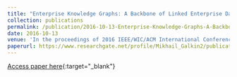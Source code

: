 ```yaml
---
title: "Enterprise Knowledge Graphs: A Backbone of Linked Enterprise Data"
collection: publications
permalink: /publication/2016-10-13-Enterprise-Knowledge-Graphs-A-Backbone-of-Linked-Enterprise-Data
date: 2016-10-13
venue: 'In the proceedings of 2016 IEEE/WIC/ACM International Conference on Web Intelligence, WI 2016, Omaha, NE, USA, October 13-16, 2016'
paperurl: https://www.researchgate.net/profile/Mikhail_Galkin2/publication/303459555_Enterprise_Knowledge_Graphs_A_Backbone_of_Linked_Enterprise_Data/links/574427dd08ae298602f0fed0/Enterprise-Knowledge-Graphs-A-Backbone-of-Linked-Enterprise-Data.pdf
---
```

[Access paper here](https://www.researchgate.net/profile/Mikhail_Galkin2/publication/303459555_Enterprise_Knowledge_Graphs_A_Backbone_of_Linked_Enterprise_Data/links/574427dd08ae298602f0fed0/Enterprise-Knowledge-Graphs-A-Backbone-of-Linked-Enterprise-Data.pdf){:target="_blank"}
